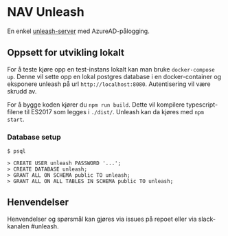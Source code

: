 # NAV Unleash

En enkel [unleash-server](https://github.com/Unleash/unleash) med AzureAD-pålogging. 

## Oppsett for utvikling lokalt

For å teste kjøre opp en test-instans lokalt kan man bruke `docker-compose up`.
Denne vil sette opp en lokal postgres database i en docker-container og
eksponere unleash på url `http://localhost:8080`. Autentisering vil være
skrudd av.

For å bygge koden kjører du `npm run build`. Dette vil kompilere typescript-filene til ES2017
som legges i `./dist/`. Unleash kan da kjøres med `npm start`.

### Database setup
```
$ psql

> CREATE USER unleash PASSWORD '...';
> CREATE DATABASE unleash;
> GRANT ALL ON SCHEMA public TO unleash;
> GRANT ALL ON ALL TABLES IN SCHEMA public TO unleash;
```

## Henvendelser

Henvendelser og spørsmål kan gjøres via issues på repoet eller via slack-kanalen #unleash.
